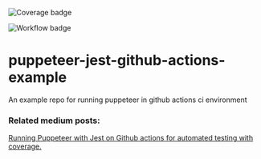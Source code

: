![Coverage badge](https://img.shields.io/endpoint?url=https://raw.githubusercontent.com/wiki/liron-navon/puppeteer-jest-github-actions-example/coverage-comment-badge.json)

![Workflow badge](https://github.com/liron-navon/puppeteer-jest-github-actions-example/actions/workflows/tests.yml/badge.svg)

# puppeteer-jest-github-actions-example

An example repo for running puppeteer in github actions ci environment

### Related medium posts:

[Running Puppeteer with Jest on Github actions for automated testing with coverage.](https://codesight.medium.com/running-puppeteer-with-jest-on-github-actions-for-automated-testing-with-coverage-6cd15bc843b0)

